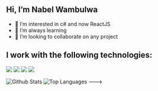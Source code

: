 ## Hi, I’m Nabel Wambulwa
- 👀 I’m interested in c# and now ReactJS
- 🌱 I’m always learning
- 💞️ I’m looking to collaborate on any project 

## I work with the following technologies:
<img src= "https://img.shields.io/badge/-HTML-e34f26?logo=html5&logoColor=fff">
<img src = "https://img.shields.io/badge/-CSS3-1572B6?logo=css3&logoColor=fff">
<img src = "https://img.shields.io/badge/-MySQL-4479A1?logo=mysql&logoColor=fff">
<img src = "https://img.shields.io/badge/-React%20JS-61DAFB?logo=react&logoColor=fff">


![Github Stats](https://github-readme-stats.vercel.app/api?username=nabww&count_private=true&show_icons=true&theme=radical)
![Top Languages](https://github-readme-stats.vercel.app/api/top-langs/?username=NABWW&show_icons=true&theme=radical)
--->

